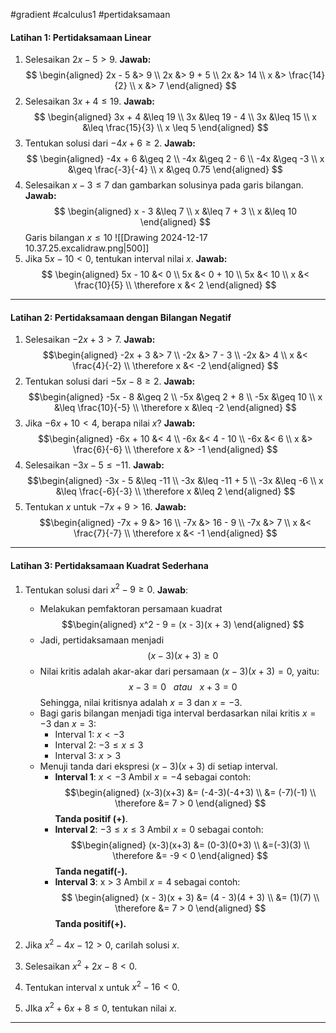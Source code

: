 #gradient #calculus1 #pertidaksamaan 

#### Latihan 1: Pertidaksamaan Linear

1. Selesaikan $2x - 5 > 9$.
   **Jawab:** $$
   \begin{aligned}
   2x - 5 &> 9 \\
   2x &> 9 + 5 \\
   2x &> 14 \\
   x &> \frac{14}{2} \\
   x &> 7
   \end{aligned}
   $$
2. Selesaikan $3x + 4 \leq 19$.
   **Jawab:** $$
   \begin{aligned}
	 3x + 4 &\leq 19 \\
	 3x &\leq 19 - 4 \\
	 3x &\leq 15 \\
	 x &\leq \frac{15}{3} \\
	 x \leq 5
   \end{aligned}
   $$
3. Tentukan solusi dari $-4x + 6 \geq 2$.
   **Jawab:** $$
   \begin{aligned}
	 -4x + 6 &\geq 2 \\
	 -4x &\geq 2 - 6 \\
	 -4x &\geq -3 \\
	 x &\geq \frac{-3}{-4} \\
	 x &\geq 0.75
   \end{aligned}
   $$
4. Selesaikan $x-3\leq7$ dan gambarkan solusinya pada garis bilangan.
   **Jawab:** $$
   \begin{aligned}
	 x - 3 &\leq 7 \\
	 x &\leq 7 + 3 \\
	 x &\leq 10
   \end{aligned}
   $$
   Garis bilangan $x \leq 10$
   ![[Drawing 2024-12-17 10.37.25.excalidraw.png|500]]
5. Jika $5x - 10 < 0$, tentukan interval nilai $x$.
   **Jawab:** $$
   \begin{aligned}
 5x - 10 &< 0 \\
 5x &< 0 + 10 \\
 5x &< 10 \\
 x &< \frac{10}{5} \\
 \therefore x &< 2  
   \end{aligned}
   $$

___

#### Latihan 2: Pertidaksamaan dengan Bilangan Negatif

1. Selesaikan $-2x + 3 > 7$.
   **Jawab:**$$\begin{aligned}
   -2x + 3 &> 7 \\
   -2x &> 7 - 3 \\
   -2x &> 4 \\
   x &< \frac{4}{-2} \\
   \therefore x &< -2
   \end{aligned}
   $$
2. Tentukan solusi dari $-5x-8 \geq 2$.
   **Jawab:**$$\begin{aligned}
   -5x - 8 &\geq 2 \\
   -5x &\geq 2 + 8 \\
   -5x &\geq 10 \\
   x &\leq \frac{10}{-5} \\
   \therefore x &\leq -2 
   \end{aligned}
   $$
3. Jika $-6x + 10 < 4$, berapa nilai $x$?
   **Jawab:**$$\begin{aligned}
   -6x + 10 &< 4 \\
   -6x &< 4 - 10 \\
   -6x &< 6 \\
   x &> \frac{6}{-6} \\
   \therefore x &> -1 
   \end{aligned}
   $$
4. Selesaikan $-3x-5 \leq -11$.
   **Jawab:**$$\begin{aligned}
   -3x - 5 &\leq -11 \\
   -3x &\leq -11 + 5 \\
   -3x &\leq -6 \\
   x &\leq \frac{-6}{-3} \\
   \therefore x &\leq 2
   \end{aligned}
   $$
5. Tentukan $x$ untuk $-7x+9 > 16$.
   **Jawab:**$$\begin{aligned}
   -7x + 9 &> 16 \\
   -7x &> 16 - 9 \\
   -7x &> 7 \\
   x &< \frac{7}{-7} \\
   \therefore x &< -1
   \end{aligned}
	$$

___

#### Latihan 3: Pertidaksamaan Kuadrat Sederhana

1. Tentukan solusi dari $x^2 - 9 \geq 0$.
   **Jawab**:
   - Melakukan pemfaktoran persamaan kuadrat
   $$\begin{aligned}
   x^2 - 9 = (x - 3)(x + 3)
   \end{aligned}
   $$
   - Jadi, pertidaksamaan menjadi $$(x-3)(x+3) \geq 0$$
   - Nilai kritis adalah akar-akar dari persamaan $(x-3)(x+3) = 0$, yaitu: $$x-3=0 \ \ \ atau \ \ \ x + 3 = 0$$Sehingga, nilai kritisnya adalah $x = 3$ dan $x = -3$.
   - Bagi garis bilangan menjadi tiga interval berdasarkan nilai kritis $x = -3$ dan $x = 3$:
	   - Interval 1: $x < -3$
	   - Interval 2: $-3 \leq x \leq 3$
	   - Interval 3: $x > 3$
	- Menuji tanda dari ekspresi $(x-3)(x+3)$ di setiap interval.
		- **Interval 1**: $x < -3$
		  Ambil $x = -4$ sebagai contoh: $$\begin{aligned}
		  (x-3)(x+3) &= (-4-3)(-4+3) \\
		  &= (-7)(-1) \\
		  \therefore &= 7 > 0
		  \end{aligned}
		  $$**Tanda positif (+)**.
		- **Interval 2**: $-3 \leq x \leq 3$
		  Ambil $x=0$ sebagai contoh: $$\begin{aligned}
		  (x-3)(x+3) &= (0-3)(0+3) \\
		  &=(-3)(3) \\
		  \therefore &= -9 < 0
		  \end{aligned}
		  $$ **Tanda negatif(-).**
		- **Interval 3**: x > 3
		  Ambil $x = 4$ sebagai contoh: $$
		  \begin{aligned}
		   (x - 3)(x + 3) &= (4 - 3)(4 + 3) \\
		   &= (1)(7) \\
		   \therefore &= 7 > 0
		  \end{aligned}
		  $$**Tanda positif(+).**
		  
1. Jika $x^2 - 4x - 12 > 0$, carilah solusi $x$.
2. Selesaikan $x^2+2x-8<0$.
3. Tentukan interval x untuk $x^2 - 16 < 0$.
4. JIka $x^2+6x+8 \leq 0$, tentukan nilai $x$.

___


